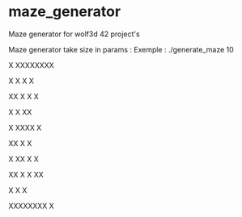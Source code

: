 # maze_generator
Maze generator for wolf3d 42 project's


   Maze generator take size in params :
   Exemple : ./generate_maze 10

   <p>X XXXXXXXX</p>
   <p>X  X   X X</p>
   <p>XX  X X  X</p>
   <p>X X     XX</p>
   <p>X  XXXX  X</p>
   <p>XX     X X</p>
   <p>X  XX X  X</p>
   <p>XX X  X XX</p>
   <p>X   X    X</p>
   <p>XXXXXXXX X</p>

